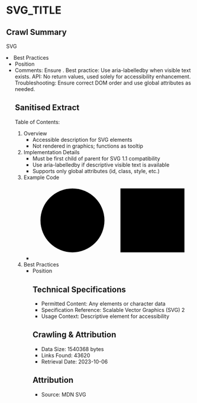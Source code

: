# SVG_TITLE

## Crawl Summary
SVG <title> element provides an accessible, short-text description for SVG graphics. It must be the first child element (for SVG 1.1 compatibility). Supports only global attributes. Recommended to use aria-labelledby when visible text exists. Browser support is widespread since January 2020. Example usage and detailed configuration are provided.

## Normalised Extract
Table of Contents:
  1. Overview
     - Accessible description for SVG elements
     - Not rendered in graphics; functions as tooltip
  2. Implementation Details
     - Must be first child of parent for SVG 1.1 compatibility
     - Use aria-labelledby if descriptive visible text is available
     - Supports only global attributes (id, class, style, etc.)
  3. Example Code
     - <svg viewBox="0 0 20 10" xmlns="http://www.w3.org/2000/svg">
         <circle cx="5" cy="5" r="4">
           <title>I'm a circle</title>
         </circle>
         <rect x="11" y="1" width="8" height="8">
           <title>I'm a square</title>
         </rect>
       </svg>
  4. Best Practices
     - Position <title> as first child for backward compatibility
     - Use aria-labelledby for greater accessibility when possible
  5. Technical Specifications
     - Content: Any elements or text; Attributes: Global only
     - Spec Reference: SVG 2

## Supplementary Details
Exact Configuration and Implementation Details:
- Placement: <title> must be the first child within its parent container in SVG documents to maintain backward compatibility with SVG 1.1.
- Global Attributes: Only global attributes are permitted (e.g., id, class, style, tabindex). There are no specialized attributes for <title>.
- Function: Provides an accessible name, displayed as a tooltip by browsers.
- Browser Compatibility: Fully supported across major browsers since January 2020.
- Recommended Enhancement: Use aria-labelledby on related elements when descriptive text is also visible on the page for improved accessibility.

## Reference Details
API and Implementation Specifications:
1. Element: <title>
   - Description: Provides a short-text, accessible description for SVG elements.
   - Allowed Attributes: Global attributes (id: string, class: string, style: string, etc.)
   - Placement Requirement: Must be the first child element in its parent container for SVG 1.1 compatibility.
   - Return/Effect: No direct return value; improves accessibility and provides tooltips in browsers.
2. Example Implementation:
   - Code:
     svg {
       height: 100%;
     }
     <svg viewBox="0 0 20 10" xmlns="http://www.w3.org/2000/svg">
       <circle cx="5" cy="5" r="4">
         <title>I'm a circle</title>
       </circle>
       <rect x="11" y="1" width="8" height="8">
         <title>I'm a square</title>
       </rect>
     </svg>
   - Comments: Ensure <title> is the first child in its parent element. If text is visible elsewhere, prefer use of aria-labelledby.
3. Configuration Options:
   - No additional configuration values are required beyond standard global attributes.
4. Best Practices:
   - Always include a <title> element for accessibility in SVG graphics.
   - Position the <title> as the first child for backward compatibility.
   - Use additional ARIA attributes (e.g., aria-labelledby) when the description is also provided in visible text.
5. Troubleshooting Procedures:
   - Check DOM order to ensure <title> is the first child; if not, reposition it.
   - Verify that global attributes are used correctly if custom styling is needed.
   - Confirm via browser dev tools that tooltips appear on hover over SVG graphic elements.
   - If accessibility issues occur, cross-check with ARIA guidelines and ensure proper implementation of aria-labelledby.

## Information Dense Extract
SVG <title>: Provides accessible text for SVG. Must be first child for SVG 1.1. Global attributes only (id, class, style). Tooltip display in browsers. Example: <svg viewBox="0 0 20 10" xmlns="http://www.w3.org/2000/svg"> <circle cx="5" cy="5" r="4"><title>I'm a circle</title></circle> <rect x="11" y="1" width="8" height="8"><title>I'm a square</title></rect></svg>. Best practice: Use aria-labelledby when visible text exists. API: No return values, used solely for accessibility enhancement. Troubleshooting: Ensure correct DOM order and use global attributes as needed.

## Sanitised Extract
Table of Contents:
  1. Overview
     - Accessible description for SVG elements
     - Not rendered in graphics; functions as tooltip
  2. Implementation Details
     - Must be first child of parent for SVG 1.1 compatibility
     - Use aria-labelledby if descriptive visible text is available
     - Supports only global attributes (id, class, style, etc.)
  3. Example Code
     - <svg viewBox='0 0 20 10' xmlns='http://www.w3.org/2000/svg'>
         <circle cx='5' cy='5' r='4'>
           <title>I'm a circle</title>
         </circle>
         <rect x='11' y='1' width='8' height='8'>
           <title>I'm a square</title>
         </rect>
       </svg>
  4. Best Practices
     - Position <title> as first child for backward compatibility
     - Use aria-labelledby for greater accessibility when possible
  5. Technical Specifications
     - Content: Any elements or text; Attributes: Global only
     - Spec Reference: SVG 2

## Original Source
MDN SVG <title> and <desc> Documentation
https://developer.mozilla.org/en-US/docs/Web/SVG/Element/title

## Digest of SVG_TITLE

# SVG TITLE

## Overview
The <title> element in SVG provides an accessible, short-text description of any SVG container or graphics element. Although its content is not rendered as part of the graphic, browsers typically display it as a tooltip. It is a critical component for improving accessibility in SVGs.

## Implementation Details
- Placement: For backward compatibility with SVG 1.1, the <title> element must be the first child of its parent element.
- Accessibility: When an element can be described by visible text elsewhere, it is recommended to use the aria-labelledby attribute instead.
- Global Attributes: The <title> element supports only global attributes (class, id, style, etc.).
- Browser Compatibility: Widely supported across devices and browsers, available since January 2020.

## Example Usage
<html>, <body>, and <svg> should be styled appropriately. Example:

  svg {
    height: 100%;
  }

  <svg viewBox="0 0 20 10" xmlns="http://www.w3.org/2000/svg">
    <circle cx="5" cy="5" r="4">
      <title>I'm a circle</title>
    </circle>
    <rect x="11" y="1" width="8" height="8">
      <title>I'm a square</title>
    </rect>
  </svg>

## Technical Specifications
- Permitted Content: Any elements or character data
- Specification Reference: Scalable Vector Graphics (SVG) 2
- Usage Context: Descriptive element for accessibility

## Crawling & Attribution
- Data Size: 1540368 bytes
- Links Found: 43620
- Retrieval Date: 2023-10-06

## Attribution
- Source: MDN SVG <title> and <desc> Documentation
- URL: https://developer.mozilla.org/en-US/docs/Web/SVG/Element/title
- License: CC BY-SA
- Crawl Date: 2025-04-29T10:51:35.623Z
- Data Size: 1540368 bytes
- Links Found: 43620

## Retrieved
2025-04-29
